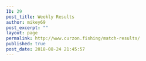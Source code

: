 ```yaml
---
ID: 29
post_title: Weekly Results
author: mikey69
post_excerpt: ""
layout: page
permalink: http://www.curzon.fishing/match-results/
published: true
post_date: 2018-08-24 21:45:57
---
```

<!-- wp:columns -->
<div class="wp-block-columns has-2-columns"><!-- wp:column -->
<div class="wp-block-column"><!-- wp:image {"id":610} -->
<figure class="wp-block-image"><img src="http://www.curzon.fishing/wp-content/uploads/2019/06/090619.jpg" alt="" class="wp-image-610"/></figure>
<!-- /wp:image -->

<!-- wp:image {"id":609} -->
<figure class="wp-block-image"><img src="http://www.curzon.fishing/wp-content/uploads/2019/06/020619.jpg" alt="" class="wp-image-609"/></figure>
<!-- /wp:image -->

<!-- wp:image {"id":602} -->
<figure class="wp-block-image"><img src="http://www.curzon.fishing/wp-content/uploads/2019/06/190519-1.jpg" alt="" class="wp-image-602"/></figure>
<!-- /wp:image -->

<!-- wp:image {"id":590} -->
<figure class="wp-block-image"><img src="http://www.curzon.fishing/wp-content/uploads/2019/05/120519-1.jpg" alt="" class="wp-image-590"/></figure>
<!-- /wp:image -->

<!-- wp:image {"id":576} -->
<figure class="wp-block-image"><img src="http://www.curzon.fishing/wp-content/uploads/2019/05/050519.jpg" alt="" class="wp-image-576"/></figure>
<!-- /wp:image -->

<!-- wp:image {"id":589} -->
<figure class="wp-block-image"><img src="http://www.curzon.fishing/wp-content/uploads/2019/05/28-2.jpg" alt="" class="wp-image-589"/></figure>
<!-- /wp:image -->

<!-- wp:image {"id":604} -->
<figure class="wp-block-image"><img src="http://www.curzon.fishing/wp-content/uploads/2019/06/oaktree.jpg" alt="" class="wp-image-604"/></figure>
<!-- /wp:image --></div>
<!-- /wp:column -->

<!-- wp:column -->
<div class="wp-block-column"><!-- wp:paragraph -->
<p></p>
<!-- /wp:paragraph --></div>
<!-- /wp:column --></div>
<!-- /wp:columns -->